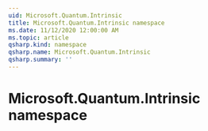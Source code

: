 ```yaml
---
uid: Microsoft.Quantum.Intrinsic
title: Microsoft.Quantum.Intrinsic namespace
ms.date: 11/12/2020 12:00:00 AM
ms.topic: article
qsharp.kind: namespace
qsharp.name: Microsoft.Quantum.Intrinsic
qsharp.summary: ''
---
```


# Microsoft.Quantum.Intrinsic namespace




